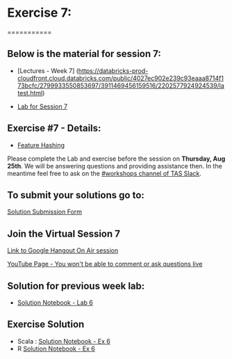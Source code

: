 # Exercise 7:
===========

## Below is the material for session 7:
- [Lectures - Week 7] (https://databricks-prod-cloudfront.cloud.databricks.com/public/4027ec902e239c93eaaa8714f173bcfc/2799933550853697/3911469456159516/2202577924924539/latest.html)

- [Lab for Session 7](https://databricks-prod-cloudfront.cloud.databricks.com/public/4027ec902e239c93eaaa8714f173bcfc/2799933550853697/3911469456159528/2202577924924539/latest.html)

## Exercise #7 - Details:
- [Feature Hashing](https://databricks-prod-cloudfront.cloud.databricks.com/public/4027ec902e239c93eaaa8714f173bcfc/2799933550853697/2350983992345120/2202577924924539/latest.html)

Please complete the Lab and exercise before the session on **Thursday, Aug 25th**. 
We will be answering questions and providing assistance then.
In the meantime feel free to ask on the [#workshops channel of TAS Slack](https://torontoapachespark.slack.com/messages/workshops/).

## To submit your solutions go to:
[Solution Submission Form](https://goo.gl/forms/sJFjo6sAvS2MzoqE2)

## Join the Virtual Session 7
[Link to Google Hangout On Air session](https://plus.google.com/events/c6q4klgaeuti3j5j74m69lb2ch8)

[YouTube Page - You won't be able to comment or ask questions live](http://www.youtube.com/watch?v=kt2awjG0zg4)

## Solution for previous week lab:
- [Solution Notebook - Lab 6](https://databricks-prod-cloudfront.cloud.databricks.com/public/4027ec902e239c93eaaa8714f173bcfc/2799933550853697/1791460081293322/2202577924924539/latest.html)

## Exercise Solution
- Scala : [Solution Notebook - Ex 6](https://databricks-prod-cloudfront.cloud.databricks.com/public/4027ec902e239c93eaaa8714f173bcfc/1045646855528506/2367941891846283/1387894455626278/latest.html)
- R [Solution Notebook - Ex 6](https://databricks-prod-cloudfront.cloud.databricks.com/public/4027ec902e239c93eaaa8714f173bcfc/8122459673715921/932976993320889/2531719484635850/latest.html)


